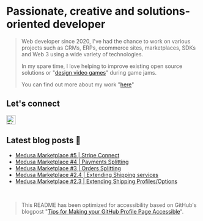 <h1 align="left"><b>Passionate, creative and solutions-oriented developer</b></h3>

<blockquote>
    <p> 
         Web developer since 2020, I've had the chance to work on various projects such as CRMs, ERPs, ecommerce sites, marketplaces, SDKs and Web 3 using a wide variety of technologies.
    </p>
    <p>
        In my spare time, I love helping to improve existing open source solutions or "<a href="https://winvalided.itch.io">design video games</a>"  during game jams.
    </p>
    <p>
        You can find out more about my work "<a href="https://imadil.dev">here</a>" 
    </p>

</blockquote>

<h2  align="left">
    <b>
      Let's connect
    </b>
</h3>


<p align="left">
    <a href="https://x.com/adevinwild" target="_blank"><img align="center" src="https://seeklogo.com/images/T/twitter-x-logo-0339F999CF-seeklogo.com.png?v=638264860180000000" alt="This is the logo of x.com, a social media that replaced Twitter." height="24" width="24" /></a>
</p>

<h2  align="left">
    <b>
      Latest blog posts 📰
    </b>
</h2>

<!-- BLOG-POST-LIST:START -->
- [Medusa Marketplace #5 | Stripe Connect](https://blog.perseides.org/medusa-marketplace-5-stripe-connect)
- [Medusa Marketplace #4 | Payments Splitting](https://blog.perseides.org/medusa-marketplace-4-payments-splitting)
- [Medusa Marketplace #3 | Orders Splitting](https://blog.perseides.org/medusa-marketplace-3-orders-splitting)
- [Medusa Marketplace #2.4 | Extending Shipping services](https://blog.perseides.org/medusa-marketplace-24-extending-shipping-services)
- [Medusa Marketplace #2.3 | Extending Shipping Profiles/Options](https://blog.perseides.org/medusa-marketplace-23-extending-shipping-profilesoptions)
<!-- BLOG-POST-LIST:END -->

<br/>

> This README has been optimized for accessibility based on GitHub's blogpost "[Tips for Making your GitHub Profile Page Accessible](https://github.blog/2023-10-26-5-tips-for-making-your-github-profile-page-accessible)".


